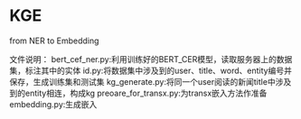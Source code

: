 # KGE
from NER to Embedding

文件说明：
  bert_cef_ner.py:利用训练好的BERT_CER模型，读取服务器上的数据集，标注其中的实体
  id.py:将数据集中涉及到的user、title、word、entity编号并保存，生成训练集和测试集
  kg_generate.py:将同一个user阅读的新闻title中涉及到的entity相连，构成kg
  preoare_for_transx.py:为transx嵌入方法作准备
  embedding.py:生成嵌入
